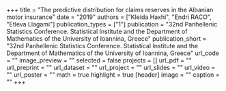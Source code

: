 +++
title = "The predictive distribution for claims reserves in the Albanian motor insurance"
date = "2019"
authors = ["Kleida Haxhi", "Endri RACO", "Etleva Llagami"]
publication_types = ["1"]
publication = "32nd Panhellenic Statistics Conference.  Statistical Institute and the Department of Mathematics of the University of Ioannina, Greece"
publication_short = "32nd Panhellenic Statistics Conference.  Statistical Institute and the Department of Mathematics of the University of Ioannina, Greece"
url_code = ""
image_preview = ""
selected = false
projects = []
url_pdf = ""
url_preprint = ""
url_dataset = ""
url_project = ""
url_slides = ""
url_video = ""
url_poster = ""
math = true
highlight = true
[header]
image = ""
caption = ""
+++
